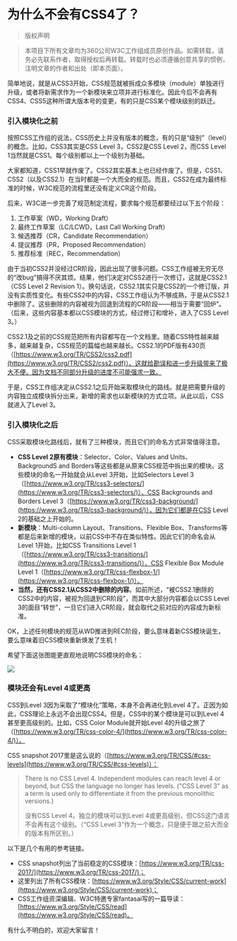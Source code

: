 # 为什么不会有CSS4了？

> 版权声明

> 本项目下所有文章均为360公司W3C工作组成员原创作品。如需转载，请务必先联系作者，取得授权后再转载。转载时也必须遵循创意共享的惯例，注明文章的作者和出处（即本页面）。

简单地说，就是从CSS3开始，CSS规范就被拆成众多模块（module）单独进行升级，或者将新需求作为一个新模块来立项并进行标准化。因此今后不会再有CSS4、CSS5这种所谓大版本号的变更，有的只是CSS某个模块级别的跃迁。

### 引入模块化之前

按照CSS工作组的说法，CSS历史上并没有版本的概念，有的只是“级别”（level）的概念。比如，CSS3其实是CSS Level 3，CSS2是CSS Level 2，而CSS Level 1当然就是CSS1。每个级别都以上一个级别为基础。

大家都知道，CSS1早就作废了。CSS2其实基本上也已经作废了。但是，CSS1、CSS2（以及CSS2.1）在当时都是一个大而全的规范。而且，CSS2在成为最终标准的时候，W3C规范的流程里还没有定义CR这个阶段。

后来，W3C进一步完善了规范制定流程，要求每个规范都要经过以下五个阶段：

1. 工作草案（WD，Working Draft）
2. 最终工作草案（LC/LCWD，Last Call Working Draft）
3. 候选推荐（CR，Candidate Recommendation）
4. 提议推荐（PR，Proposed Recommendation）
5. 推荐标准（REC，Recommendation）

由于当初CSS2并没经过CR阶段，因此出现了很多问题。CSS工作组被无穷无尽的“改bug”搞得不厌其烦。结果，他们决定对CSS2进行一次修订，这就是CSS2.1（CSS Level 2 Revision 1）。换句话说，CSS2.1其实只是CSS2的一个修订版，并没有实质性变化。有些CSS2中的内容，CSS工作组认为不够成熟，于是从CSS2.1中删除了。这些删除的内容被视为回退到流程的CR阶段——相当于需要“回炉”。（后来，这些内容基本都以CSS模块的方式，经过修订和增补，进入了CSS Level 3。）

CSS2.1及之前的CSS规范把所有内容都写在一个文档里。随着CSS特性越来越多，越来越复杂，CSS规范的篇幅也越来越长。CSS2.1的PDF版有430页（[https://www.w3.org/TR/CSS2/css2.pdf](https://www.w3.org/TR/CSS2/css2.pdf)）。这就给勘误和进一步升级带来了极大不便。因为文档不同部分升级的进度不可能强求一致。

于是，CSS工作组决定从CSS2.1之后开始采取模块化的路线。就是把需要升级的内容独立成模块拆分出来，新增的需求也以新模块的方式立项。从此以后，CSS就进入了Level 3。

### 引入模块化之后

CSS采取模块化路线后，就有了三种模块，而且它们的命名方式非常值得注意。

- **CSS Level 2原有模块**：Selector、Color、Values and Units、BackgroundS and Borders等这些都是从原来CSS规范中拆出来的模块。这些模块的命名一开始就会从Level 3开始，比如Selectors Level 3（[https://www.w3.org/TR/css3-selectors/](https://www.w3.org/TR/css3-selectors/)）、CSS Backgrounds and Borders Level 3（[https://www.w3.org/TR/css3-background/](https://www.w3.org/TR/css3-background/)），因为它们都是在CSS Level 2的基础之上开始的。
- **新模块**：Multi-column Layout、Transitions、Flexible Box、Transforms等都是后来新增的模块，以前CSS中不存在类似特性。因此它们的命名会从Level 1开始，比如CSS Transitions Level 1（[https://www.w3.org/TR/css3-transitions/](https://www.w3.org/TR/css3-transitions/)）、CSS Flexible Box Module Level 1（[https://www.w3.org/TR/css-flexbox-1/](https://www.w3.org/TR/css-flexbox-1/)）。
- **当然，还有CSS2.1从CSS2中删除的内容**。如前所述，“被CSS2.1删除的CSS2中的内容，被视为回退到CR阶段”，而其中大部分内容都会以CSS Level 3的面目“转世”，一旦它们进入CR阶段，就会取代之前对应的内容成为新标准。

OK，上述任何模块的规范从WD推进到REC阶段，要么意味着新CSS模块诞生，要么意味着旧CSS模块重新焕发了生机！

希望下面这张图能更直观地说明CSS模块的命名：

![](https://s1.ssl.qhres.com/static/be5dea94aac966f5.svg)

### 模块还会有Level 4或更高

CSS到Level 3因为采取了“模块化”策略，本身不会再进化到Level 4了。正因为如此，CSS理论上永远不会出现CSS4。但是，CSS中的某个模块是可以到Level 4甚至更高级别的。比如，CSS Color Module就开始Level 4的升级之旅了（[https://www.w3.org/TR/css-color-4/](https://www.w3.org/TR/css-color-4/)）。

CSS snapshot 2017里是这么说的（[https://www.w3.org/TR/CSS/#css-levels](https://www.w3.org/TR/CSS/#css-levels)）：

> There is no CSS Level 4. Independent modules can reach level 4 or beyond, but CSS the language no longer has levels. ("CSS Level 3" as a term is used only to differentiate it from the previous monolithic versions.)
>
> 没有CSS Level 4。独立的模块可以到Level 4或更高级别，但CSS这门语言不会再有这个级别。（“CSS Level 3”作为一个概念，只是便于跟之前大而全的版本有所区别。）

以下是几个有用的参考链接。

- CSS snapshot列出了当前稳定的CSS模块：[https://www.w3.org/TR/css-2017/](https://www.w3.org/TR/css-2017/)；
- 这里列出了所有CSS模块：[https://www.w3.org/Style/CSS/current-work](https://www.w3.org/Style/CSS/current-work)；
- CSS工作组资深编辑、W3C特邀专家fantasai写的一篇导读：[https://www.w3.org/Style/CSS/read](https://www.w3.org/Style/CSS/read)。

有什么不明白的，欢迎大家留言！